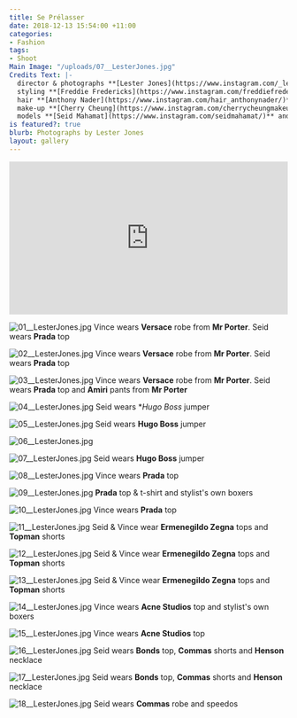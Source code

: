 ```yaml
---
title: Se Prélasser
date: 2018-12-13 15:54:00 +11:00
categories:
- Fashion
tags:
- Shoot
Main Image: "/uploads/07__LesterJones.jpg"
Credits Text: |-
  director & photographs **[Lester Jones](https://www.instagram.com/_lesterjones/)** at **[Company1](https://www.instagram.com/company1agency/)**
  styling **[Freddie Fredericks](https://www.instagram.com/freddiefredericks/)**
  hair **[Anthony Nader](https://www.instagram.com/hair_anthonynader/)**
  make-up **[Cherry Cheung](https://www.instagram.com/cherrycheungmakeup/)**
  models **[Seid Mahamat](https://www.instagram.com/seidmahamat/)** and **[Vince O'Malley](https://www.instagram.com/v_dogz/)** at **[Kult](https://www.instagram.com/kultaustralia/)**
is featured?: true
blurb: Photographs by Lester Jones
layout: gallery
---
```


<div style="padding:54.79% 0 0 0;position:relative;"><iframe src="https://player.vimeo.com/video/306113796?title=0&byline=0&portrait=0" style="position:absolute;top:0;left:0;width:100%;height:100%;" frameborder="0" webkitallowfullscreen mozallowfullscreen allowfullscreen></iframe></div><script src="https://player.vimeo.com/api/player.js"></script>

![01__LesterJones.jpg](/uploads/01__LesterJones.jpg)
Vince wears **Versace** robe from **Mr Porter**. Seid wears **Prada** top

![02__LesterJones.jpg](/uploads/02__LesterJones.jpg)
Vince wears **Versace** robe from **Mr Porter**. Seid wears **Prada** top

![03__LesterJones.jpg](/uploads/03__LesterJones.jpg)
Vince wears **Versace** robe from **Mr Porter**. Seid wears **Prada** top and **Amiri** pants from **Mr Porter**

![04__LesterJones.jpg](/uploads/04__LesterJones.jpg)
Seid wears **Hugo Boss* jumper

![05__LesterJones.jpg](/uploads/05__LesterJones.jpg)
Seid wears **Hugo Boss** jumper

![06__LesterJones.jpg](/uploads/06__LesterJones.jpg)

![07__LesterJones.jpg](/uploads/07__LesterJones.jpg)
Seid wears **Hugo Boss** jumper

![08__LesterJones.jpg](/uploads/08__LesterJones.jpg)
Vince wears **Prada** top

![09__LesterJones.jpg](/uploads/09__LesterJones.jpg)
**Prada** top & t-shirt and stylist's own boxers

![10__LesterJones.jpg](/uploads/10__LesterJones.jpg)
Vince wears **Prada** top

![11__LesterJones.jpg](/uploads/11__LesterJones.jpg)
Seid & Vince wear **Ermenegildo Zegna** tops and **Topman** shorts

![12__LesterJones.jpg](/uploads/12__LesterJones.jpg)
Seid & Vince wear **Ermenegildo Zegna** tops and **Topman** shorts

![13__LesterJones.jpg](/uploads/13__LesterJones.jpg)
Seid & Vince wear **Ermenegildo Zegna** tops and **Topman** shorts

![14__LesterJones.jpg](/uploads/14__LesterJones.jpg)
Vince wears **Acne Studios** top and stylist's own boxers

![15__LesterJones.jpg](/uploads/15__LesterJones.jpg)
Vince wears **Acne Studios** top

![16__LesterJones.jpg](/uploads/16__LesterJones.jpg)
Seid wears **Bonds** top, **Commas** shorts and **Henson** necklace

![17__LesterJones.jpg](/uploads/17__LesterJones.jpg)
Seid wears **Bonds** top, **Commas** shorts and **Henson** necklace

![18__LesterJones.jpg](/uploads/18__LesterJones.jpg)
Seid wears **Commas** robe and speedos
